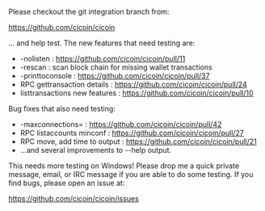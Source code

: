 Please checkout the git integration branch from:

https://github.com/cicoin/cicoin

... and help test.  The new features that need testing are:

* -nolisten : https://github.com/cicoin/cicoin/pull/11
* -rescan : scan block chain for missing wallet transactions
* -printtoconsole : https://github.com/cicoin/cicoin/pull/37
* RPC gettransaction details : https://github.com/cicoin/cicoin/pull/24
* listtransactions new features : https://github.com/cicoin/cicoin/pull/10

Bug fixes that also need testing:

* -maxconnections= : https://github.com/cicoin/cicoin/pull/42
* RPC listaccounts minconf : https://github.com/cicoin/cicoin/pull/27
* RPC move, add time to output : https://github.com/cicoin/cicoin/pull/21
* ...and several improvements to --help output.

This needs more testing on Windows!  Please drop me a quick private message, email, or IRC message if you are able to do some testing.  If you find bugs, please open an issue at:

https://github.com/cicoin/cicoin/issues
